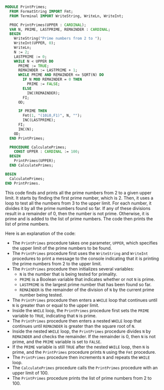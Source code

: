 ```modula-2

MODULE PrintPrimes;
  FROM FormatString IMPORT Fmt;
  FROM Terminal IMPORT WriteString, WriteLn, WriteInt;

  PROC PrintPrimes(UPPER : CARDINAL);
  VAR N, PRIME, LASTPRIME, REMAINDER : CARDINAL;
  BEGIN
    WriteString("Prime numbers from 2 to ");
    WriteInt(UPPER, 0);
    WriteLn;
    N := 2;
    LASTPRIME := 0;
    WHILE N < UPPER DO
      PRIME := TRUE;
      REMAINDER := LASTPRIME + 1;
      WHILE PRIME AND REMAINDER <= SQRT(N) DO
        IF N MOD REMAINDER = 0 THEN
          PRIME := FALSE;
        ELSE
          INC(REMAINDER);
        FI;
      OD;

      IF PRIME THEN
        Fmt(1, "(10i0,F1)", N, "");
        INC(LASTPRIME);
      FI;
      INC(N);
    OD;
  END PrintPrimes;

  PROCEDURE CalculatePrimes;
    CONST UPPER : CARDINAL := 100;
  BEGIN
    PrintPrimes(UPPER);
  END CalculatePrimes;

BEGIN
  CalculatePrimes;
END PrintPrimes.

```

This code finds and prints all the prime numbers from 2 to a given upper limit. It starts by finding the first prime number, which is 2. Then, it uses a loop to test all the numbers from 3 to the upper limit. For each number, it divides it by all the prime numbers found so far. If any of these divisions result in a remainder of 0, then the number is not prime. Otherwise, it is prime and is added to the list of prime numbers. The code then prints the list of prime numbers.

Here is an explanation of the code:

* The `PrintPrimes` procedure takes one parameter, `UPPER`, which specifies the upper limit of the prime numbers to be found.
* The `PrintPrimes` procedure first uses the `WriteString` and `WriteInt` procedures to print a message to the console indicating that it is printing the prime numbers from 2 to the upper limit.
* The `PrintPrimes` procedure then initializes several variables:
    * `N` is the number that is being tested for primality.
    * `PRIME` is a Boolean variable that indicates whether or not `N` is prime.
    * `LASTPRIME` is the largest prime number that has been found so far.
    * `REMAINDER` is the remainder of the division of `N` by the current prime number being tested.
* The `PrintPrimes` procedure then enters a `WHILE` loop that continues until `N` is greater than or equal to the upper limit.
* Inside the `WHILE` loop, the `PrintPrimes` procedure first sets the `PRIME` variable to `TRUE`, indicating that `N` is prime.
* The `PrintPrimes` procedure then enters a nested `WHILE` loop that continues until `REMAINDER` is greater than the square root of `N`.
* Inside the nested `WHILE` loop, the `PrintPrimes` procedure divides `N` by `REMAINDER` and checks the remainder. If the remainder is 0, then `N` is not prime, and the `PRIME` variable is set to `FALSE`.
* If the `PRIME` variable is still `TRUE` after the nested `WHILE` loop, then `N` is prime, and the `PrintPrimes` procedure prints `N` using the `Fmt` procedure.
* The `PrintPrimes` procedure then increments `N` and repeats the `WHILE` loop.
* The `CalculatePrimes` procedure calls the `PrintPrimes` procedure with an upper limit of 100.
* The `PrintPrimes` procedure prints the list of prime numbers from 2 to 100.